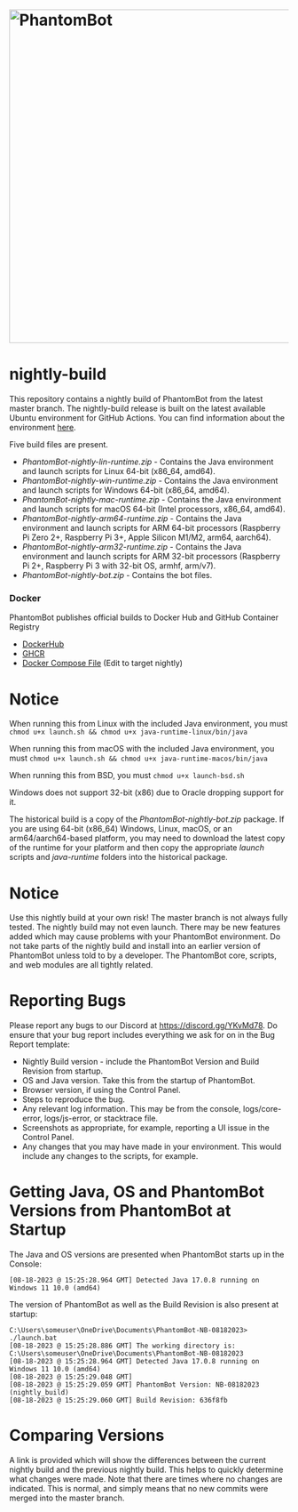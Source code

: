 # <img alt="PhantomBot" src="https://phantombot.tv/img/new-logo-dark-v2.png" width="600px"/>

# nightly-build
This repository contains a nightly build of PhantomBot from the latest master branch.  The nightly-build release is built on the latest available Ubuntu environment for GitHub Actions. You can find information about the environment [here](https://help.github.com/en/actions/automating-your-workflow-with-github-actions/virtual-environments-for-github-hosted-runners#supported-runners-and-hardware-resources).
    
Five build files are present.
* _PhantomBot-nightly-lin-runtime.zip_ - Contains the Java environment and launch scripts for Linux 64-bit (x86_64, amd64).
* _PhantomBot-nightly-win-runtime.zip_ - Contains the Java environment and launch scripts for Windows 64-bit (x86_64, amd64).
* _PhantomBot-nightly-mac-runtime.zip_ - Contains the Java environment and launch scripts for macOS 64-bit (Intel processors, x86_64, amd64).
* _PhantomBot-nightly-arm64-runtime.zip_ - Contains the Java environment and launch scripts for ARM 64-bit processors (Raspberry Pi Zero 2+, Raspberry Pi 3+, Apple Silicon M1/M2, arm64, aarch64).
* _PhantomBot-nightly-arm32-runtime.zip_ - Contains the Java environment and launch scripts for ARM 32-bit processors (Raspberry Pi 2+, Raspberry Pi 3 with 32-bit OS, armhf, arm/v7).
* _PhantomBot-nightly-bot.zip_ - Contains the bot files.

### Docker
PhantomBot publishes official builds to Docker Hub and GitHub Container Registry
* [DockerHub](https://hub.docker.com/r/gmt2001/phantombot-nightly)
* [GHCR](https://github.com/PhantomBot/nightly-build/pkgs/container/nightly-build)
* [Docker Compose File](https://github.com/PhantomBot/PhantomBot/blob/master/docker-compose.yml) (Edit to target nightly)

# Notice
When running this from Linux with the included Java environment, you must `chmod u+x launch.sh && chmod u+x java-runtime-linux/bin/java`

When running this from macOS with the included Java environment, you must `chmod u+x launch.sh && chmod u+x java-runtime-macos/bin/java`

When running this from BSD, you must `chmod u+x launch-bsd.sh`

Windows does not support 32-bit (x86) due to Oracle dropping support for it.

The historical build is a copy of the _PhantomBot-nightly-bot.zip_ package. If you are using 64-bit (x86_64) Windows, Linux, macOS, or an arm64/aarch64-based platform, you may need to download the latest copy of the runtime for your platform and then copy the appropriate _launch_ scripts and _java-runtime_ folders into the historical package.

# Notice
Use this nightly build at your own risk!  The master branch is not always fully tested.  The nightly build may not even launch.  There may be new features added which may cause problems with your PhantomBot environment.  Do not take parts of the nightly build and install into an earlier version of PhantomBot unless told to by a developer.  The PhantomBot core, scripts, and web modules are all tightly related.

# Reporting Bugs
Please report any bugs to our Discord at https://discord.gg/YKvMd78. Do ensure that your bug report includes everything we ask for on in the Bug Report template:

* Nightly Build version - include the PhantomBot Version and Build Revision from startup.
* OS and Java version.  Take this from the startup of PhantomBot.
* Browser version, if using the Control Panel.
* Steps to reproduce the bug.
* Any relevant log information.  This may be from the console, logs/core-error, logs/js-error, or stacktrace file.
* Screenshots as appropriate, for example, reporting a UI issue in the Control Panel.
* Any changes that you may have made in your environment.  This would include any changes to the scripts, for example.

# Getting Java, OS and PhantomBot Versions from PhantomBot at Startup
The Java and OS versions are presented when PhantomBot starts up in the Console:
```
[08-18-2023 @ 15:25:28.964 GMT] Detected Java 17.0.8 running on Windows 11 10.0 (amd64)
```

The version of PhantomBot as well as the Build Revision is also present at startup:
```
C:\Users\someuser\OneDrive\Documents\PhantomBot-NB-08182023> ./launch.bat
[08-18-2023 @ 15:25:28.886 GMT] The working directory is: C:\Users\someuser\OneDrive\Documents\PhantomBot-NB-08182023
[08-18-2023 @ 15:25:28.964 GMT] Detected Java 17.0.8 running on Windows 11 10.0 (amd64)
[08-18-2023 @ 15:25:29.048 GMT] 
[08-18-2023 @ 15:25:29.059 GMT] PhantomBot Version: NB-08182023 (nightly_build)
[08-18-2023 @ 15:25:29.060 GMT] Build Revision: 636f8fb
```

# Comparing Versions
A link is provided which will show the differences between the current nightly build and the previous nightly build.  This helps to quickly determine what changes were made.  Note that there are times where no changes are indicated.  This is normal, and simply means that no new commits were merged into the master branch.
